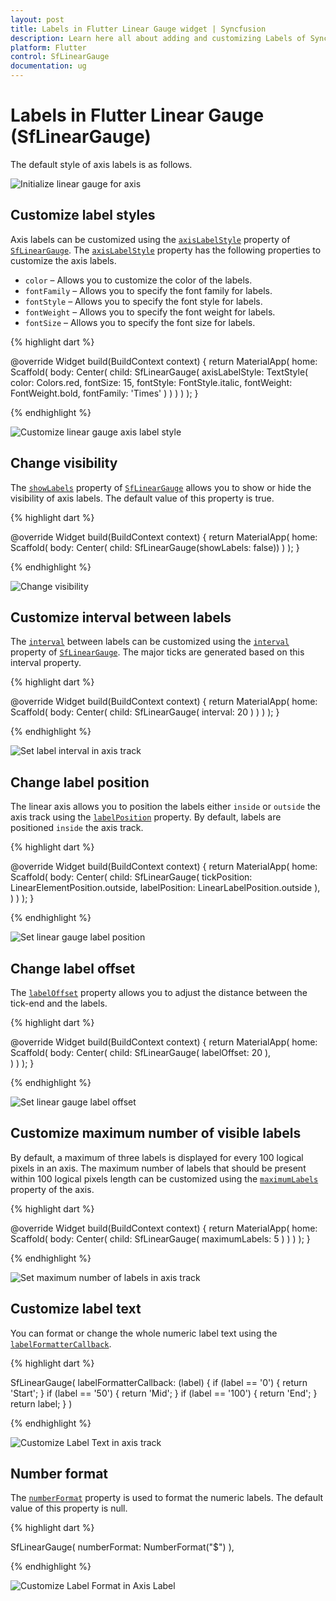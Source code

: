 ```yaml
---
layout: post
title: Labels in Flutter Linear Gauge widget | Syncfusion
description: Learn here all about adding and customizing Labels of Syncfusion Flutter Linear Gauge (SfLinearGauge) widget and more.
platform: Flutter
control: SfLinearGauge
documentation: ug
---
```


# Labels in Flutter Linear Gauge (SfLinearGauge)

The default style of axis labels is as follows.

![Initialize linear gauge for axis](images/getting-started/default_linear_gauge.png)

## Customize label styles

Axis labels can be customized using the [`axisLabelStyle`](https://pub.dev/documentation/syncfusion_flutter_gauges/latest/gauges/SfLinearGauge/axisLabelStyle.html) property of [`SfLinearGauge`](https://pub.dev/documentation/syncfusion_flutter_gauges/latest/gauges/SfLinearGauge-class.html). The [`axisLabelStyle`](https://pub.dev/documentation/syncfusion_flutter_gauges/latest/gauges/SfLinearGauge/axisLabelStyle.html) property has the following properties to customize the axis labels.

* `color` – Allows you to customize the color of the labels.
* `fontFamily` – Allows you to specify the font family for labels.
* `fontStyle` – Allows you to specify the font style for labels.
* `fontWeight` – Allows you to specify the font weight for labels.
* `fontSize` – Allows you to specify the font size for labels.

{% highlight dart %} 

  @override
  Widget build(BuildContext context) {
    return MaterialApp(
      home: Scaffold(
        body: Center(
          child: SfLinearGauge(
            axisLabelStyle: TextStyle(
              color: Colors.red,
              fontSize: 15,
              fontStyle: FontStyle.italic,
              fontWeight: FontWeight.bold,
              fontFamily: 'Times'
            )
          )
        )
      )
    );
  }

{% endhighlight %}

![Customize linear gauge axis label style](images/axis-labels/customize_label_style.png)

## Change visibility

The [`showLabels`](https://pub.dev/documentation/syncfusion_flutter_gauges/latest/gauges/SfLinearGauge/showLabels.html) property of [`SfLinearGauge`](https://pub.dev/documentation/syncfusion_flutter_gauges/latest/gauges/SfLinearGauge-class.html) allows you to show or hide the visibility of axis labels. The default value of this property is true.

{% highlight dart %} 

@override
Widget build(BuildContext context) {
  return MaterialApp(
      home: Scaffold(
          body: Center( 
                  child: SfLinearGauge(showLabels: false)) 
        )
    );
}

{% endhighlight %}

![Change visibility](images/axis-labels/axis_label_visibility.png)

## Customize interval between labels

The [`interval`](https://pub.dev/documentation/syncfusion_flutter_gauges/latest/gauges/SfLinearGauge/interval.html) between labels can be customized using the [`interval`](https://pub.dev/documentation/syncfusion_flutter_gauges/latest/gauges/SfLinearGauge/interval.html) property of [`SfLinearGauge`](https://pub.dev/documentation/syncfusion_flutter_gauges/latest/gauges/SfLinearGauge-class.html). The major ticks are generated based on this interval property.

{% highlight dart %} 

@override
Widget build(BuildContext context) {
  return MaterialApp(
      home: Scaffold(
          body: Center( 
                  child: SfLinearGauge(
                   interval: 20 
                )
            )
        )
    );
}

{% endhighlight %}

![Set label interval in axis track](images/axis-labels/axis_label_interval.png)

## Change label position

The linear axis allows you to position the labels either `inside` or `outside` the axis track using the [`labelPosition`](https://pub.dev/documentation/syncfusion_flutter_gauges/latest/gauges/SfLinearGauge/labelPosition.html) property. By default, labels are positioned `inside` the axis track.

{% highlight dart %} 

  @override
  Widget build(BuildContext context) {
    return MaterialApp(
      home: Scaffold(
        body: Center(
          child: SfLinearGauge(
            tickPosition: LinearElementPosition.outside,
            labelPosition: LinearLabelPosition.outside
          ),
        )
      )
    );
  }

{% endhighlight %}

![Set linear gauge label position](images/axis-labels/label-placement.png)


## Change label offset

The [`labelOffset`](https://pub.dev/documentation/syncfusion_flutter_gauges/latest/gauges/SfLinearGauge/labelOffset.html) property allows you to adjust the distance between the tick-end and the labels. 

{% highlight dart %} 

  @override
  Widget build(BuildContext context) {
    return MaterialApp(
      home: Scaffold(
        body: Center(
          child: SfLinearGauge(
            labelOffset: 20
          ),            
        )
      )
    );
  }

{% endhighlight %}

![Set linear gauge label offset](images/axis-labels/label_offset.png)

##  Customize maximum number of visible labels

By default, a maximum of three labels is displayed for every 100 logical pixels in an axis. The maximum number of labels that should be present within 100 logical pixels length can be customized using the [`maximumLabels`](https://pub.dev/documentation/syncfusion_flutter_gauges/latest/gauges/SfLinearGauge/maximumLabels.html) property of the axis. 

{% highlight dart %} 

  @override
  Widget build(BuildContext context) {
    return MaterialApp(
      home: Scaffold(
        body: Center(
          child: SfLinearGauge(
            maximumLabels: 5
          )
        )
      )
    );
  }

{% endhighlight %}

![Set maximum number of labels in axis track](images/axis-labels/axis_label_visibility.png)

## Customize label text

You can format or change the whole numeric label text using the [`labelFormatterCallback`](https://pub.dev/documentation/syncfusion_flutter_gauges/latest/gauges/SfLinearGauge/labelFormatterCallback.html).

{% highlight dart %}

  SfLinearGauge(
    labelFormatterCallback: (label) {
      if (label == '0') {
        return 'Start';
      }
      if (label == '50') {
        return 'Mid';
      }
      if (label == '100') {
        return 'End';
      }
      return label;
    }
  )

{% endhighlight %}

![Customize Label Text in axis track](images/axis-labels/custom_label_text.png)

## Number format

The [`numberFormat`](https://pub.dev/documentation/syncfusion_flutter_gauges/latest/gauges/SfLinearGauge/numberFormat.html) property is used to format the numeric labels. The default value of this property is null.


{% highlight dart %}

  SfLinearGauge(
    numberFormat: NumberFormat("\$")
  ),

{% endhighlight %}

![Customize Label Format in Axis Label](images/axis-labels/axis_label_number_format.png)